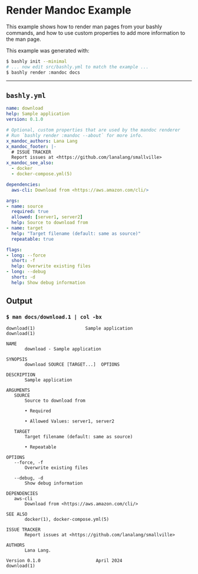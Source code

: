 # Render Mandoc Example

This example shows how to render man pages from your bashly commands, and how
to use custom properties to add more information to the man page.

This example was generated with:

```bash
$ bashly init --minimal
# ... now edit src/bashly.yml to match the example ...
$ bashly render :mandoc docs
```

-----

## `bashly.yml`

````yaml
name: download
help: Sample application
version: 0.1.0

# Optional, custom properties that are used by the mandoc renderer
# Run `bashly render :mandoc --about` for more info.
x_mandoc_authors: Lana Lang
x_mandoc_footer: |-
  # ISSUE TRACKER
  Report issues at <https://github.com/lanalang/smallville>
x_mandoc_see_also:
  - docker
  - docker-compose.yml(5)

dependencies:
  aws-cli: Download from <https://aws.amazon.com/cli/>

args:
- name: source
  required: true
  allowed: [server1, server2]
  help: Source to download from
- name: target
  help: "Target filename (default: same as source)"
  repeatable: true

flags:
- long: --force
  short: -f
  help: Overwrite existing files
- long: --debug
  short: -d
  help: Show debug information
````



## Output

### `$ man docs/download.1 | col -bx`

````shell
download(1)                   Sample application                   download(1)

NAME
       download - Sample application

SYNOPSIS
       download SOURCE [TARGET...]  OPTIONS

DESCRIPTION
       Sample application

ARGUMENTS
   SOURCE
       Source to download from

       • Required

       • Allowed Values: server1, server2

   TARGET
       Target filename (default: same as source)

       • Repeatable

OPTIONS
   --force, -f
       Overwrite existing files

   --debug, -d
       Show debug information

DEPENDENCIES
   aws-cli
       Download from <https://aws.amazon.com/cli/>

SEE ALSO
       docker(1), docker-compose.yml(5)

ISSUE TRACKER
       Report issues at <https://github.com/lanalang/smallville>

AUTHORS
       Lana Lang.

Version 0.1.0                     April 2024                       download(1)


````




